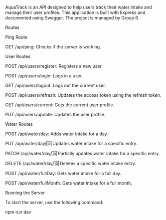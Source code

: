 AquaTrack is an API designed to help users track their water intake and manage their user profiles. This application is built with Express and documented using Swagger. The project is managed by Group 6.

Routes

Ping Route

GET /api/ping: Checks if the server is working.

User Routes

POST /api/users/register: Registers a new user.

POST /api/users/login: Logs in a user.

GET /api/users/logout: Logs out the current user.

POST /api/users/refresh: Updates the access token using the refresh token.

GET /api/users/current: Gets the current user profile.

PUT /api/users/update: Updates the user profile.

Water Routes

POST /api/water/day: Adds water intake for a day.

PUT /api/water/day/:id: Updates water intake for a specific entry.

PATCH /api/water/day/:id: Partially updates water intake for a specific entry.

DELETE /api/water/day/:id: Deletes a specific water intake entry.

POST /api/water/fullDay: Gets water intake for a full day.

POST /api/water/fullMonth: Gets water intake for a full month.

Running the Server

To start the server, use the following command:

npm run dev
